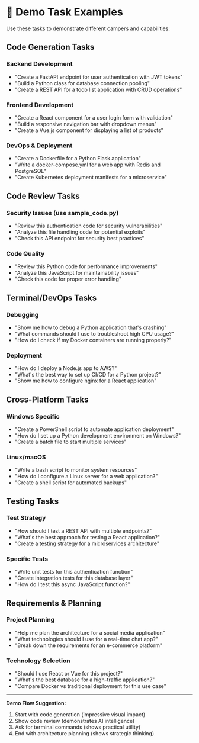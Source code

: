 # 🎯 Demo Task Examples

Use these tasks to demonstrate different campers and capabilities:

## Code Generation Tasks

### Backend Development
- "Create a FastAPI endpoint for user authentication with JWT tokens"
- "Build a Python class for database connection pooling"
- "Create a REST API for a todo list application with CRUD operations"

### Frontend Development  
- "Create a React component for a user login form with validation"
- "Build a responsive navigation bar with dropdown menus"
- "Create a Vue.js component for displaying a list of products"

### DevOps & Deployment
- "Create a Dockerfile for a Python Flask application"
- "Write a docker-compose.yml for a web app with Redis and PostgreSQL"
- "Create Kubernetes deployment manifests for a microservice"

## Code Review Tasks

### Security Issues (use sample_code.py)
- "Review this authentication code for security vulnerabilities"
- "Analyze this file handling code for potential exploits"
- "Check this API endpoint for security best practices"

### Code Quality
- "Review this Python code for performance improvements"
- "Analyze this JavaScript for maintainability issues"
- "Check this code for proper error handling"

## Terminal/DevOps Tasks

### Debugging
- "Show me how to debug a Python application that's crashing"
- "What commands should I use to troubleshoot high CPU usage?"
- "How do I check if my Docker containers are running properly?"

### Deployment
- "How do I deploy a Node.js app to AWS?"
- "What's the best way to set up CI/CD for a Python project?"
- "Show me how to configure nginx for a React application"

## Cross-Platform Tasks

### Windows Specific
- "Create a PowerShell script to automate application deployment"
- "How do I set up a Python development environment on Windows?"
- "Create a batch file to start multiple services"

### Linux/macOS
- "Write a bash script to monitor system resources"
- "How do I configure a Linux server for a web application?"
- "Create a shell script for automated backups"

## Testing Tasks

### Test Strategy
- "How should I test a REST API with multiple endpoints?"
- "What's the best approach for testing a React application?"
- "Create a testing strategy for a microservices architecture"

### Specific Tests
- "Write unit tests for this authentication function"
- "Create integration tests for this database layer"
- "How do I test this async JavaScript function?"

## Requirements & Planning

### Project Planning
- "Help me plan the architecture for a social media application"
- "What technologies should I use for a real-time chat app?"
- "Break down the requirements for an e-commerce platform"

### Technology Selection
- "Should I use React or Vue for this project?"
- "What's the best database for a high-traffic application?"
- "Compare Docker vs traditional deployment for this use case"

---

**Demo Flow Suggestion:**
1. Start with code generation (impressive visual impact)
2. Show code review (demonstrates AI intelligence)
3. Ask for terminal commands (shows practical utility)
4. End with architecture planning (shows strategic thinking)